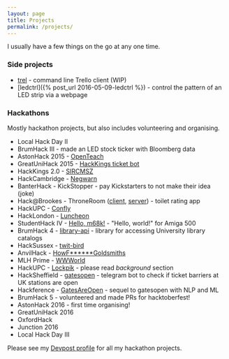 ```yaml
---
layout: page
title: Projects
permalink: /projects/
---
```


I usually have a few things on the go at any one time.

### Side projects

* [trel](https://www.npmjs.com/package/trel) - command line Trello client (WIP)
* [ledctrl]({% post_url 2016-05-09-ledctrl %}) - control the pattern of an LED strip via a webpage

### Hackathons

Mostly hackathon projects, but also includes volunteering and organising.

* Local Hack Day II
* BrumHack III - made an LED stock ticker with Bloomberg data
* AstonHack 2015 - [OpenTeach](http://devpost.com/software/openteach#more-of-an-idea-than-a-hack)
* GreatUniHack 2015 - [HackKings ticket bot](https://github.com/sprusr/kings-bot#DISCLAIMER---it-doesnt-work)
* HackKings 2.0 - [SIRCMSZ](https://github.com/Homletmoo/hk2015)
* HackCambridge - [Negwarn](https://github.com/sprusr/negwarn#the-rest-of-the-event-was-mucking-about)
* BanterHack - KickStopper - pay Kickstarters to not make their idea (joke)
* Hack@Brookes - ThroneRoom ([client](https://github.com/sprusr/throneroom-site), [server](https://github.com/hgat/throneroom)) - toilet rating app
* HackUPC - [Confly](https://github.com/sprusr/confly)
* HackLondon - [Luncheon](http://devpost.com/software/luncheon)
* StudentHack IV - [Hello, m68k!](http://devpost.com/software/hello-m68k) - "Hello, world!" for Amiga 500
* BrumHack 4 - [library-api](https://github.com/BenjaminEHowe/library-api) - library for accessing University library catalogs
* HackSussex - [twit-bird](https://github.com/sprusr/twit-bird)
* AnvilHack - [HowF\******Goldsmiths](https://github.com/HowFuckingGoldsmiths)
* MLH Prime - [WWWorld](http://devpost.com/software/wwworld-j9047y)
* HackUPC - [Lockpik](http://devpost.com/software/lockpik) - please read _background_ section
* HackSheffield - [gatesopen](https://telegram.me/gatesopenbot) - telegram bot to check if ticket barriers at UK stations are open
* Hackference - [GatesAreOpen](https://github.com/sprusr/GatesAreOpen-Bot) - sequel to gatesopen with NLP and ML
* BrumHack 5 - volunteered and made PRs for hacktoberfest!
* AstonHack 2016 - first time organising!
* GreatUniHack 2016
* OxfordHack
* Junction 2016
* Local Hack Day III

Please see my [Devpost profile](http://devpost.com/sprusr) for all my hackathon projects.
